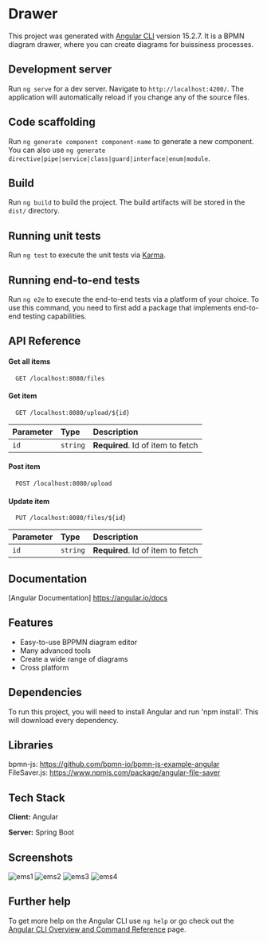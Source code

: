# Drawer

This project was generated with [Angular CLI](https://github.com/angular/angular-cli) version 15.2.7.
It is a BPMN diagram drawer, where you can create diagrams for buissiness processes.

## Development server

Run `ng serve` for a dev server. Navigate to `http://localhost:4200/`. The application will automatically reload if you change any of the source files.

## Code scaffolding

Run `ng generate component component-name` to generate a new component. You can also use `ng generate directive|pipe|service|class|guard|interface|enum|module`.

## Build

Run `ng build` to build the project. The build artifacts will be stored in the `dist/` directory.

## Running unit tests

Run `ng test` to execute the unit tests via [Karma](https://karma-runner.github.io).

## Running end-to-end tests

Run `ng e2e` to execute the end-to-end tests via a platform of your choice. To use this command, you need to first add a package that implements end-to-end testing capabilities.


## API Reference

#### Get all items

```http
  GET /localhost:8080/files
```



#### Get item

```http
  GET /localhost:8080/upload/${id}
```

| Parameter | Type     | Description                       |
| :-------- | :------- | :-------------------------------- |
| `id`      | `string` | **Required**. Id of item to fetch |

#### Post item

```http
  POST /localhost:8080/upload
```



#### Update item

```http
  PUT /localhost:8080/files/${id}
```

| Parameter | Type     | Description                       |
| :-------- | :------- | :-------------------------------- |
| `id`      | `string` | **Required**. Id of item to fetch |



## Documentation

[Angular Documentation] https://angular.io/docs


## Features

- Easy-to-use BPPMN  diagram editor 
- Many advanced tools
- Create a wide range of diagrams
- Cross platform


## Dependencies

To run this project, you will need to install Angular and run 'npm install'. This will download every dependency.


## Libraries

bpmn-js: https://github.com/bpmn-io/bpmn-js-example-angular
FileSaver.js: https://www.npmjs.com/package/angular-file-saver



## Tech Stack

**Client:** Angular

**Server:** Spring Boot



## Screenshots


![ems1](https://github.com/Nirabhra-Chatterjee/bpmn-Drawer/assets/107489758/6baf9dae-517f-4a5d-9c3b-de0019998ff9)
![ems2](https://github.com/Nirabhra-Chatterjee/bpmn-Drawer/assets/107489758/a6bfbf50-2db0-406a-a566-da40ad9a0e19)
![ems3](https://github.com/Nirabhra-Chatterjee/bpmn-Drawer/assets/107489758/6ae53539-c037-4263-b522-bc5d8ca7d739)
![ems4](https://github.com/Nirabhra-Chatterjee/bpmn-Drawer/assets/107489758/c2db45ac-851b-48f6-81b5-be5f2a347083)


## Further help

To get more help on the Angular CLI use `ng help` or go check out the [Angular CLI Overview and Command Reference](https://angular.io/cli) page.
